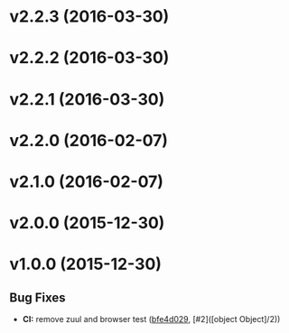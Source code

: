 # v2.2.3 (2016-03-30)


# v2.2.2 (2016-03-30)


# v2.2.1 (2016-03-30)


# v2.2.0 (2016-02-07)


# v2.1.0 (2016-02-07)


# v2.0.0 (2015-12-30)


# v1.0.0 (2015-12-30)


## Bug Fixes

- **CI:** remove zuul and browser test
  ([bfe4d029](https://github.com/motorcyclejs/http/commits/bfe4d02982a5d9581439fd043bbee8a4930daab7),
   [#2]([object Object]/2))


